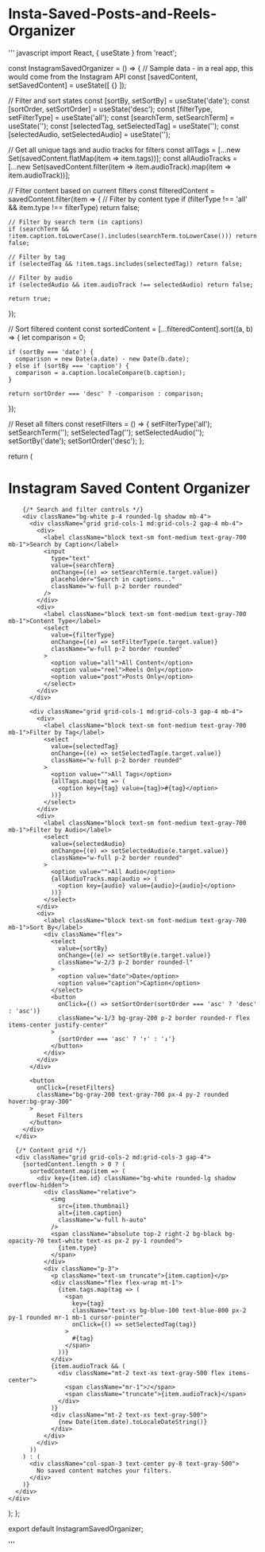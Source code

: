 # Insta-Saved-Posts-and-Reels-Organizer
''' javascript
import React, { useState } from 'react';

const InstagramSavedOrganizer = () => {
  // Sample data - in a real app, this would come from the Instagram API
  const [savedContent, setSavedContent] = useState([
    {} ]);

  // Filter and sort states
  const [sortBy, setSortBy] = useState('date');
  const [sortOrder, setSortOrder] = useState('desc');
  const [filterType, setFilterType] = useState('all');
  const [searchTerm, setSearchTerm] = useState('');
  const [selectedTag, setSelectedTag] = useState('');
  const [selectedAudio, setSelectedAudio] = useState('');

  // Get all unique tags and audio tracks for filters
  const allTags = [...new Set(savedContent.flatMap(item => item.tags))];
  const allAudioTracks = [...new Set(savedContent.filter(item => item.audioTrack).map(item => item.audioTrack))];

  // Filter content based on current filters
  const filteredContent = savedContent.filter(item => {
    // Filter by content type
    if (filterType !== 'all' && item.type !== filterType) return false;
    
    // Filter by search term (in captions)
    if (searchTerm && !item.caption.toLowerCase().includes(searchTerm.toLowerCase())) return false;
    
    // Filter by tag
    if (selectedTag && !item.tags.includes(selectedTag)) return false;
    
    // Filter by audio
    if (selectedAudio && item.audioTrack !== selectedAudio) return false;
    
    return true;
  });

  // Sort filtered content
  const sortedContent = [...filteredContent].sort((a, b) => {
    let comparison = 0;
    
    if (sortBy === 'date') {
      comparison = new Date(a.date) - new Date(b.date);
    } else if (sortBy === 'caption') {
      comparison = a.caption.localeCompare(b.caption);
    }
    
    return sortOrder === 'desc' ? -comparison : comparison;
  });

  // Reset all filters
  const resetFilters = () => {
    setFilterType('all');
    setSearchTerm('');
    setSelectedTag('');
    setSelectedAudio('');
    setSortBy('date');
    setSortOrder('desc');
  };

  return (
    <div className="max-w-4xl mx-auto p-4 bg-gray-50">
      <div className="mb-6">
        <h1 className="text-2xl font-bold mb-4 text-gray-800">Instagram Saved Content Organizer</h1>
        
        {/* Search and filter controls */}
        <div className="bg-white p-4 rounded-lg shadow mb-4">
          <div className="grid grid-cols-1 md:grid-cols-2 gap-4 mb-4">
            <div>
              <label className="block text-sm font-medium text-gray-700 mb-1">Search by Caption</label>
              <input
                type="text"
                value={searchTerm}
                onChange={(e) => setSearchTerm(e.target.value)}
                placeholder="Search in captions..."
                className="w-full p-2 border rounded"
              />
            </div>
            <div>
              <label className="block text-sm font-medium text-gray-700 mb-1">Content Type</label>
              <select
                value={filterType}
                onChange={(e) => setFilterType(e.target.value)}
                className="w-full p-2 border rounded"
              >
                <option value="all">All Content</option>
                <option value="reel">Reels Only</option>
                <option value="post">Posts Only</option>
              </select>
            </div>
          </div>
          
          <div className="grid grid-cols-1 md:grid-cols-3 gap-4 mb-4">
            <div>
              <label className="block text-sm font-medium text-gray-700 mb-1">Filter by Tag</label>
              <select
                value={selectedTag}
                onChange={(e) => setSelectedTag(e.target.value)}
                className="w-full p-2 border rounded"
              >
                <option value="">All Tags</option>
                {allTags.map(tag => (
                  <option key={tag} value={tag}>#{tag}</option>
                ))}
              </select>
            </div>
            <div>
              <label className="block text-sm font-medium text-gray-700 mb-1">Filter by Audio</label>
              <select
                value={selectedAudio}
                onChange={(e) => setSelectedAudio(e.target.value)}
                className="w-full p-2 border rounded"
              >
                <option value="">All Audio</option>
                {allAudioTracks.map(audio => (
                  <option key={audio} value={audio}>{audio}</option>
                ))}
              </select>
            </div>
            <div>
              <label className="block text-sm font-medium text-gray-700 mb-1">Sort By</label>
              <div className="flex">
                <select
                  value={sortBy}
                  onChange={(e) => setSortBy(e.target.value)}
                  className="w-2/3 p-2 border rounded-l"
                >
                  <option value="date">Date</option>
                  <option value="caption">Caption</option>
                </select>
                <button
                  onClick={() => setSortOrder(sortOrder === 'asc' ? 'desc' : 'asc')}
                  className="w-1/3 bg-gray-200 p-2 border rounded-r flex items-center justify-center"
                >
                  {sortOrder === 'asc' ? '↑' : '↓'}
                </button>
              </div>
            </div>
          </div>
          
          <button
            onClick={resetFilters}
            className="bg-gray-200 text-gray-700 px-4 py-2 rounded hover:bg-gray-300"
          >
            Reset Filters
          </button>
        </div>
      </div>
      
      {/* Content grid */}
      <div className="grid grid-cols-2 md:grid-cols-3 gap-4">
        {sortedContent.length > 0 ? (
          sortedContent.map(item => (
            <div key={item.id} className="bg-white rounded-lg shadow overflow-hidden">
              <div className="relative">
                <img 
                  src={item.thumbnail} 
                  alt={item.caption} 
                  className="w-full h-auto"
                />
                <span className="absolute top-2 right-2 bg-black bg-opacity-70 text-white text-xs px-2 py-1 rounded">
                  {item.type}
                </span>
              </div>
              <div className="p-3">
                <p className="text-sm truncate">{item.caption}</p>
                <div className="flex flex-wrap mt-1">
                  {item.tags.map(tag => (
                    <span 
                      key={tag} 
                      className="text-xs bg-blue-100 text-blue-800 px-2 py-1 rounded mr-1 mb-1 cursor-pointer"
                      onClick={() => setSelectedTag(tag)}
                    >
                      #{tag}
                    </span>
                  ))}
                </div>
                {item.audioTrack && (
                  <div className="mt-2 text-xs text-gray-500 flex items-center">
                    <span className="mr-1">♪</span>
                    <span className="truncate">{item.audioTrack}</span>
                  </div>
                )}
                <div className="mt-2 text-xs text-gray-500">
                  {new Date(item.date).toLocaleDateString()}
                </div>
              </div>
            </div>
          ))
        ) : (
          <div className="col-span-3 text-center py-8 text-gray-500">
            No saved content matches your filters.
          </div>
        )}
      </div>
    </div>
  );
};

export default InstagramSavedOrganizer;

'''
